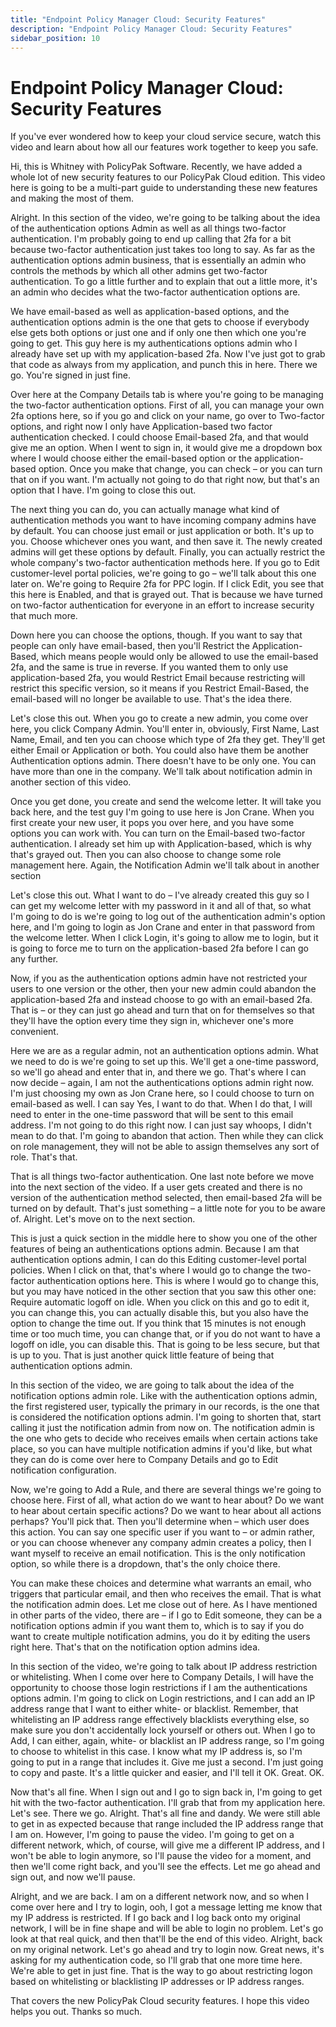 ```yaml
---
title: "Endpoint Policy Manager Cloud: Security Features"
description: "Endpoint Policy Manager Cloud: Security Features"
sidebar_position: 10
---
```

# Endpoint Policy Manager Cloud: Security Features

If you've ever wondered how to keep your cloud service secure, watch this video and learn about how
all our features work together to keep you safe.

Hi, this is Whitney with PolicyPak Software. Recently, we have added a whole lot of new security
features to our PolicyPak Cloud edition. This video here is going to be a multi-part guide to
understanding these new features and making the most of them.

Alright. In this section of the video, we're going to be talking about the idea of the
authentication options Admin as well as all things two-factor authentication. I'm probably going to
end up calling that 2fa for a bit because two-factor authentication just takes too long to say. As
far as the authentication options admin business, that is essentially an admin who controls the
methods by which all other admins get two-factor authentication. To go a little further and to
explain that out a little more, it's an admin who decides what the two-factor authentication options
are.

We have email-based as well as application-based options, and the authentication options admin is
the one that gets to choose if everybody else gets both options or just one and if only one then
which one you're going to get. This guy here is my authentications options admin who I already have
set up with my application-based 2fa. Now I've just got to grab that code as always from my
application, and punch this in here. There we go. You're signed in just fine.

Over here at the Company Details tab is where you're going to be managing the two-factor
authentication options. First of all, you can manage your own 2fa options here, so if you go and
click on your name, go over to Two-factor options, and right now I only have Application-based two
factor authentication checked. I could choose Email-based 2fa, and that would give me an option.
When I went to sign in, it would give me a dropdown box where I would choose either the email-based
option or the application-based option. Once you make that change, you can check – or you can turn
that on if you want. I'm actually not going to do that right now, but that's an option that I have.
I'm going to close this out.

The next thing you can do, you can actually manage what kind of authentication methods you want to
have incoming company admins have by default. You can choose just email or just application or both.
It's up to you. Choose whichever ones you want, and then save it. The newly created admins will get
these options by default. Finally, you can actually restrict the whole company's two-factor
authentication methods here. If you go to Edit customer-level portal policies, we're going to go –
we'll talk about this one later on. We're going to Require 2fa for PPC login. If I click Edit, you
see that this here is Enabled, and that is grayed out. That is because we have turned on two-factor
authentication for everyone in an effort to increase security that much more.

Down here you can choose the options, though. If you want to say that people can only have
email-based, then you'll Restrict the Application-Based, which means people would only be allowed to
use the email-based 2fa, and the same is true in reverse. If you wanted them to only use
application-based 2fa, you would Restrict Email because restricting will restrict this specific
version, so it means if you Restrict Email-Based, the email-based will no longer be available to
use. That's the idea there.

Let's close this out. When you go to create a new admin, you come over here, you click Company
Admin. You'll enter in, obviously, First Name, Last Name, Email, and ten you can choose which type
of 2fa they get. They'll get either Email or Application or both. You could also have them be
another Authentication options admin. There doesn't have to be only one. You can have more than one
in the company. We'll talk about notification admin in another section of this video.

Once you get done, you create and send the welcome letter. It will take you back here, and the test
guy I'm going to use here is Jon Crane. When you first create your new user, it pops you over here,
and you have some options you can work with. You can turn on the Email-based two-factor
authentication. I already set him up with Application-based, which is why that's grayed out. Then
you can also choose to change some role management here. Again, the Notification Admin we'll talk
about in another section

Let's close this out. What I want to do – I've already created this guy so I can get my welcome
letter with my password in it and all of that, so what I'm going to do is we're going to log out of
the authentication admin's option here, and I'm going to login as Jon Crane and enter in that
password from the welcome letter. When I click Login, it's going to allow me to login, but it is
going to force me to turn on the application-based 2fa before I can go any further.

Now, if you as the authentication options admin have not restricted your users to one version or the
other, then your new admin could abandon the application-based 2fa and instead choose to go with an
email-based 2fa. That is – or they can just go ahead and turn that on for themselves so that they'll
have the option every time they sign in, whichever one's more convenient.

Here we are as a regular admin, not an authentication options admin. What we need to do is we're
going to set up this. We'll get a one-time password, so we'll go ahead and enter that in, and there
we go. That's where I can now decide – again, I am not the authentications options admin right now.
I'm just choosing my own as Jon Crane here, so I could choose to turn on email-based as well. I can
say Yes, I want to do that. When I do that, I will need to enter in the one-time password that will
be sent to this email address. I'm not going to do this right now. I can just say whoops, I didn't
mean to do that. I'm going to abandon that action. Then while they can click on role management,
they will not be able to assign themselves any sort of role. That's that.

That is all things two-factor authentication. One last note before we move into the next section of
the video. If a user gets created and there is no version of the authentication method selected,
then email-based 2fa will be turned on by default. That's just something – a little note for you to
be aware of. Alright. Let's move on to the next section.

This is just a quick section in the middle here to show you one of the other features of being an
authentications options admin. Because I am that authentication options admin, I can do this Editing
customer-level portal policies. When I click on that, that's where I would go to change the
two-factor authentication options here. This is where I would go to change this, but you may have
noticed in the other section that you saw this other one: Require automatic logoff on idle. When you
click on this and go to edit it, you can change this, you can actually disable this, but you also
have the option to change the time out. If you think that 15 minutes is not enough time or too much
time, you can change that, or if you do not want to have a logoff on idle, you can disable this.
That is going to be less secure, but that is up to you. That is just another quick little feature of
being that authentication options admin.

In this section of the video, we are going to talk about the idea of the notification options admin
role. Like with the authentication options admin, the first registered user, typically the primary
in our records, is the one that is considered the notification options admin. I'm going to shorten
that, start calling it just the notification admin from now on. The notification admin is the one
who gets to decide who receives emails when certain actions take place, so you can have multiple
notification admins if you'd like, but what they can do is come over here to Company Details and go
to Edit notification configuration.

Now, we're going to Add a Rule, and there are several things we're going to choose here. First of
all, what action do we want to hear about? Do we want to hear about certain specific actions? Do we
want to hear about all actions perhaps? You'll pick that. Then you'll determine when – which user
does this action. You can say one specific user if you want to – or admin rather, or you can choose
whenever any company admin creates a policy, then I want myself to receive an email notification.
This is the only notification option, so while there is a dropdown, that's the only choice there.

You can make these choices and determine what warrants an email, who triggers that particular email,
and then who receives the email. That is what the notification admin does. Let me close out of here.
As I have mentioned in other parts of the video, there are – if I go to Edit someone, they can be a
notification options admin if you want them to, which is to say if you do want to create multiple
notification admins, you do it by editing the users right here. That's that on the notification
option admins idea.

In this section of the video, we're going to talk about IP address restriction or whitelisting. When
I come over here to Company Details, I will have the opportunity to choose those login restrictions
if I am the authentications options admin. I'm going to click on Login restrictions, and I can add
an IP address range that I want to either white- or blacklist. Remember, that whitelisting an IP
address range effectively blacklists everything else, so make sure you don't accidentally lock
yourself or others out. When I go to Add, I can either, again, white- or blacklist an IP address
range, so I'm going to choose to whitelist in this case. I know what my IP address is, so I'm going
to put in a range that includes it. Give me just a second. I'm just going to copy and paste. It's a
little quicker and easier, and I'll tell it OK. Great. OK.

Now that's all fine. When I sign out and I go to sign back in, I'm going to get hit with the
two-factor authentication. I'll grab that from my application here. Let's see. There we go. Alright.
That's all fine and dandy. We were still able to get in as expected because that range included the
IP address range that I am on. However, I'm going to pause the video. I'm going to get on a
different network, which, of course, will give me a different IP address, and I won't be able to
login anymore, so I'll pause the video for a moment, and then we'll come right back, and you'll see
the effects. Let me go ahead and sign out, and now we'll pause.

Alright, and we are back. I am on a different network now, and so when I come over here and I try to
login, ooh, I got a message letting me know that my IP address is restricted. If I go back and I log
back onto my original network, I will be in fine shape and will be able to login no problem. Let's
go look at that real quick, and then that'll be the end of this video. Alright, back on my original
network. Let's go ahead and try to login now. Great news, it's asking for my authentication code, so
I'll grab that one more time here. We're able to get in just fine. That is the way to go about
restricting logon based on whitelisting or blacklisting IP addresses or IP address ranges.

That covers the new PolicyPak Cloud security features. I hope this video helps you out. Thanks so
much.
